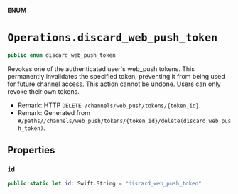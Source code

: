 **ENUM**

# `Operations.discard_web_push_token`

```swift
public enum discard_web_push_token
```

Revokes one of the authenticated user's web_push tokens. This permanently invalidates the specified token, preventing it from being used for future channel access. This action cannot be undone. Users can only revoke their own tokens.

- Remark: HTTP `DELETE /channels/web_push/tokens/{token_id}`.
- Remark: Generated from `#/paths//channels/web_push/tokens/{token_id}/delete(discard_web_push_token)`.

## Properties
### `id`

```swift
public static let id: Swift.String = "discard_web_push_token"
```
